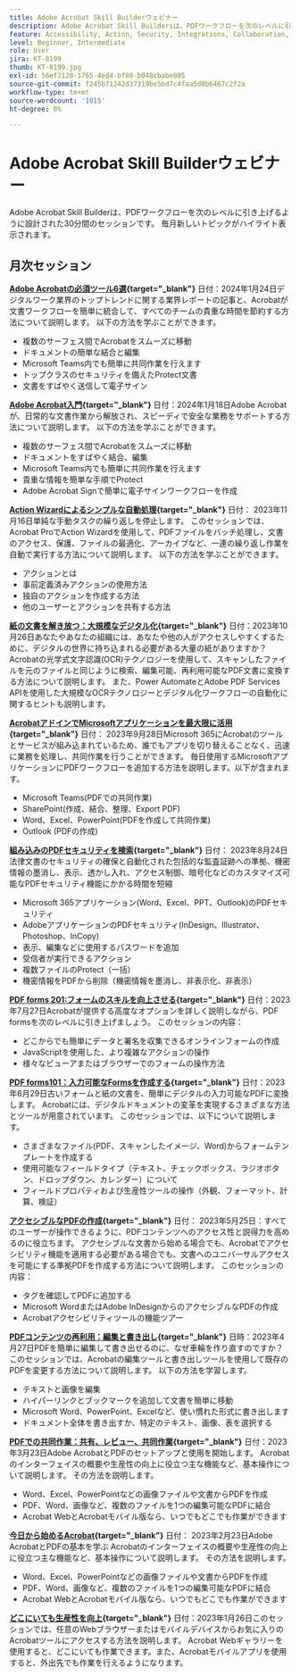 ```yaml
---
title: Adobe Acrobat Skill Builderウェビナー
description: Adobe Acrobat Skill Buildersは、PDFワークフローを次のレベルに引き上げるように設計された30分間のセッションです
feature: Accessibility, Action, Security, Integrations, Collaboration, Edit PDF, Convert PDF, Share, Mobile, Skill Builder, Form
level: Beginner, Intermediate
role: User
jira: KT-8199
thumb: KT-8199.jpg
exl-id: 56ef2120-1765-4ed4-bf80-b048cbabe805
source-git-commit: f245b71242d37319be5bd7c4faa5d0b6467c2f2a
workflow-type: tm+mt
source-wordcount: '1015'
ht-degree: 0%

---
```


# Adobe Acrobat Skill Builderウェビナー

Adobe Acrobat Skill Builderは、PDFワークフローを次のレベルに引き上げるように設計された30分間のセッションです。 毎月新しいトピックがハイライト表示されます。

## 月次セッション

**[Adobe Acrobatの必須ツール6選](https://www.adobe.com/documentcloud/webinars/discover-6-essential-adobe-acrobat-tools.html){target="_blank"}**
日付：2024年1月24日デジタルワーク業界のトップトレンドに関する業界レポートの記事と、Acrobatが文書ワークフローを簡単に統合して、すべてのチームの貴重な時間を節約する方法について説明します。
以下の方法を学ぶことができます。

* 複数のサーフェス間でAcrobatをスムーズに移動
* ドキュメントの簡単な結合と編集
* Microsoft Teams内でも簡単に共同作業を行えます
* トップクラスのセキュリティを備えたProtect文書
* 文書をすばやく送信して電子サイン

**[Adobe Acrobat入門](https://www.adobe.com/documentcloud/webinars/get-started-with-adobe-acrobat.html){target="_blank"}**
日付：2024年1月18日Adobe Acrobatが、日常的な文書作業から解放され、スピーディで安全な業務をサポートする方法について説明します。
以下の方法を学ぶことができます。

* 複数のサーフェス間でAcrobatをスムーズに移動
* ドキュメントをすばやく結合、編集
* Microsoft Teams内でも簡単に共同作業を行えます
* 貴重な情報を簡単な手順でProtect
* Adobe Acrobat Signで簡単に電子サインワークフローを作成

**[Action Wizardによるシンプルな自動処理](https://teamwork.adobe.com/adobe-acrobat-skill-builder/attendease/networking/experience/41d505bb-252a-4e26-9576-6ae82293e6c9/97be1628-5cb6-44be-ac61-c0cc26fbb58d){target="_blank"}**
日付： 2023年11月16日単純な手動タスクの繰り返しを停止します。 このセッションでは、Acrobat ProでAction Wizardを使用して、PDFファイルをバッチ処理し、文書のアクセス、保護、ファイルの最適化、アーカイブなど、一連の繰り返し作業を自動で実行する方法について説明します。 以下の方法を学ぶことができます。

* アクションとは
* 事前定義済みアクションの使用方法
* 独自のアクションを作成する方法
* 他のユーザーとアクションを共有する方法

**[紙の文書を解き放つ：大規模なデジタル化](https://teamwork.adobe.com/adobe-acrobat-skill-builder/attendease/networking/experience/46e148fe-92c0-4d79-ac83-8888e9f0521e/dfcf3b90-4390-4c6e-abd9-20ba6e913dc1){target="_blank"}**
日付：2023年10月26日あなたやあなたの組織には、あなたや他の人がアクセスしやすくするために、デジタルの世界に持ち込まれる必要がある大量の紙がありますか？ Acrobatの光学式文字認識(OCR)テクノロジーを使用して、スキャンしたファイルを元のファイルと同じように検索、編集可能、再利用可能なPDF文書に変換する方法について説明します。 また、Power AutomateとAdobe PDF Services APIを使用した大規模なOCRテクノロジーとデジタル化ワークフローの自動化に関するヒントも説明します。

**[AcrobatアドインでMicrosoftアプリケーションを最大限に活用](https://teamwork.adobe.com/adobe-acrobat-skill-builder/attendease/networking/experience/8b4ea780-6e4d-48b6-8c70-ea10245a5a64/b4fe64de-3614-4a6d-94c6-ff6612ac07fb){target="_blank"}**
日付： 2023年9月28日Microsoft 365にAcrobatのツールとサービスが組み込まれているため、誰でもアプリを切り替えることなく、迅速に業務を処理し、共同作業を行うことができます。 毎日使用するMicrosoftアプリケーションにPDFワークフローを追加する方法を説明します。以下が含まれます。

* Microsoft Teams(PDFでの共同作業)
* SharePoint(作成、結合、整理、Export PDF)
* Word、Excel、PowerPoint(PDFを作成して共同作業)
* Outlook (PDFの作成)

**[組み込みのPDFセキュリティを検索](https://teamwork.adobe.com/adobe-acrobat-skill-builder/attendease/networking/experience/b454ab64-9c2e-4aec-bcf9-ca82e3a6b869/3a456ace-042e-41c8-8e8c-d285e9ba0ab8){target="_blank"}**
日付： 2023年8月24日法律文書のセキュリティの確保と自動化された包括的な監査証跡への準拠、機密情報の墨消し、表示、透かし入れ、アクセス制御、暗号化などのカスタマイズ可能なPDFセキュリティ機能にかかる時間を短縮

* Microsoft 365アプリケーション(Word、Excel、PPT、Outlook)のPDFセキュリティ
* AdobeアプリケーションのPDFセキュリティ(InDesign、Illustrator、Photoshop、InCopy)
* 表示、編集などに使用するパスワードを追加
* 受信者が実行できるアクション
* 複数ファイルのProtect（一括）
* 機密情報をPDFから削除（機密情報を墨消し、非表示化、非表示）

**[PDF forms 201:フォームのスキルを向上させる](https://adobe-acrobat-skill-builder.joinus.adobeevents.com/attendease/networking/experience/32518a73-e152-42b5-825c-b31ce53ab1f2/b9966934-6a5b-49c2-a9b0-d434543ce7f4){target="_blank"}**
日付：2023年7月27日Acrobatが提供する高度なオプションを詳しく説明しながら、PDF formsを次のレベルに引き上げましょう。 このセッションの内容：

* どこからでも簡単にデータと署名を収集できるオンラインフォームの作成
* JavaScriptを使用した、より複雑なアクションの操作
* 様々なビューアまたはブラウザーでのフォームの操作方法

**[PDF forms101：入力可能なFormsを作成する](https://adobe-acrobat-skill-builder.joinus.adobeevents.com/attendease/networking/experience/795f4bc7-db42-4022-a624-8a53c51174c6/9d685d0f-4a5b-4236-a1ef-081d1403fb41){target="_blank"}**
日付：2023年6月29日古いフォームと紙の文書を、簡単にデジタルの入力可能なPDFに変換します。 Acrobatには、デジタルドキュメントの変革を実現するさまざまな方法とツールが用意されています。 このセッションでは、以下について説明します。

* さまざまなファイル(PDF、スキャンしたイメージ、Word)からフォームテンプレートを作成する
* 使用可能なフィールドタイプ（テキスト、チェックボックス、ラジオボタン、ドロップダウン、カレンダー）について
* フィールドプロパティおよび生産性ツールの操作（外観、フォーマット、計算、検証）

**[アクセシブルなPDFの作成](https://teamwork.adobe.com/adobe-acrobat-skill-builder/attendease/networking/experience/4ff4d607-8c9f-47dd-ac4f-3b351a0a0fe3/2eb92255-d963-4ff7-b278-2a95a11db755){target="_blank"}**
日付： 2023年5月25日：すべてのユーザーが操作できるように、PDFコンテンツへのアクセス性と説得力を高めるのに役立ちます。 アクセシブルな文書から始める場合でも、Acrobatでアクセシビリティ機能を適用する必要がある場合でも、文書へのユニバーサルアクセスを可能にする準拠PDFを作成する方法について説明します。 このセッションの内容：

* タグを確認してPDFに追加する
* Microsoft WordまたはAdobe InDesignからのアクセシブルなPDFの作成
* Acrobatアクセシビリティツールの機能ツアー

**[PDFコンテンツの再利用：編集と書き出し](https://adobe-acrobat-skill-builder.joinus.adobeevents.com/attendease/networking/experience/aac3b9af-7d54-4ea5-a6fa-61bc7acea87f/8d7341ee-ff0f-492a-b3fd-935bd11d4ed0){target="_blank"}**
日時：2023年4月27日PDFを簡単に編集して書き出せるのに、なぜ車輪を作り直すのですか？ このセッションでは、Acrobatの編集ツールと書き出しツールを使用して既存のPDFを変更する方法について説明します。 以下の方法を学習します。

* テキストと画像を編集
* ハイパーリンクとブックマークを追加して文書を簡単に移動
* Microsoft Word、PowerPoint、Excelなど、使い慣れた形式に書き出します
* ドキュメント全体を書き出すか、特定のテキスト、画像、表を選択する

**[PDFでの共同作業：共有、レビュー、共同作業](https://adobe-acrobat-skill-builder.joinus.adobeevents.com/attendease/networking/experience/0ef4709b-0a04-418e-a185-7efdd676c2dd/6a95bece-6f24-46f5-a17f-b408464281be){target="_blank"}**
日付：2023年3月23日Adobe AcrobatとPDFのセットアップと使用を開始します。 Acrobatのインターフェイスの概要や生産性の向上に役立つ主な機能など、基本操作について説明します。 その方法を説明します。

* Word、Excel、PowerPointなどの画像ファイルや文書からPDFを作成
* PDF、Word、画像など、複数のファイルを1つの編集可能なPDFに結合
* Acrobat WebとAcrobatモバイル版なら、いつでもどこでも作業ができます

**[今日から始めるAcrobat](https://adobe-acrobat-skill-builder.joinus.adobeevents.com/attendease/networking/experience/5d8acc24-47a1-4db8-b419-8587bfb12708/fe8ec392-f29a-4e25-b7a3-61f48eea45ab){target="_blank"}**
日付： 2023年2月23日Adobe AcrobatとPDFの基本を学ぶ Acrobatのインターフェイスの概要や生産性の向上に役立つ主な機能など、基本操作について説明します。 その方法を説明します。

* Word、Excel、PowerPointなどの画像ファイルや文書からPDFを作成
* PDF、Word、画像など、複数のファイルを1つの編集可能なPDFに結合
* Acrobat WebとAcrobatモバイル版なら、いつでもどこでも作業ができます

**[どこにいても生産性を向上](https://adobe-acrobat-skill-builder.joinus.adobeevents.com/attendease/networking/experience/9ab6c7a2-5ca2-4670-9a33-2ac11a1cb542/0b591876-aeae-45af-b41a-07a8326043f2){target="_blank"}**
日付：2023年1月26日このセッションでは、任意のWebブラウザーまたはモバイルデバイスからお気に入りのAcrobatツールにアクセスする方法を説明します。 Acrobat Webギャラリーを使用すると、どこにいても作業できます。また、Acrobatモバイルアプリを使用すると、外出先でも作業を行えるようになります。